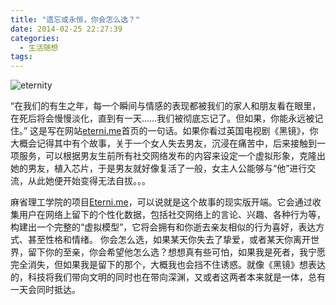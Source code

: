 ```yaml
---
title: "遗忘或永恒，你会怎么选？"
date: 2014-02-25 22:27:39
categories:
  - 生活随想
tags:
---
```


![eternity](../../../images/2014/5-1-e1393342036740.jpg) 

“在我们的有生之年，每一个瞬间与情感的表现都被我们的家人和朋友看在眼里，在死后将会慢慢淡化，直到有一天……我们被彻底忘记了。但如果，你能永远被记住。” 这是写在网站[eterni.me](http://eterni.me)首页的一句话。如果你看过英国电视剧《黑镜》，你大概会记得其中有个故事，关于一个女人失去男友，沉浸在痛苦中，后来接触到一项服务，可以根据男友生前所有社交网络发布的内容来设定一个虚拟形象，克隆出她的男友，植入芯片，于是男友就好像复活了一般，女主人公能够与“他”进行交流，从此她便开始变得无法自拔。。。 

麻省理工学院的项目[Eterni.me](http://eterni.me)，可以说就是这个故事的现实版开端。它会通过收集用户在网络上留下的个性化数据，包括社交网络上的言论、兴趣、各种行为等，构建出一个完整的“虚拟模型”，它将会拥有和你逝去亲友相似的行为喜好，表达方式、甚至性格和情绪。 你会怎么选，如果某天你失去了挚爱，或者某天你离开世界，留下你的至亲，你会希望他怎么选？想想真有些可怕，如果我是死者，我宁愿完全消失，但如果我是留下的那个，大概我也会挡不住诱惑。就像《黑镜》想表达的，科技将我们带向文明的同时也在带向深渊，又或者这两者本来就是一体，总有一天会同时抵达。